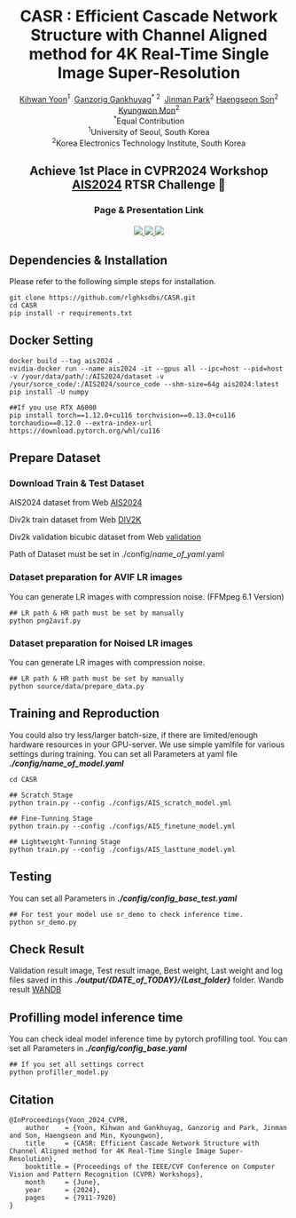 <div align="center">

# CASR : Efficient Cascade Network Structure with Channel Aligned method for 4K Real-Time Single Image Super-Resolution

<div>    
    <a href='https://rlghksdbs.github.io/' target='_blank'>Kihwan Yoon</a><sup>1</sup>&nbsp;
    <a href='https://scholar.google.com/citations?user=PR4pvCMAAAAJ&hl=en' target='_blank'> Ganzorig Gankhuyag</a><sup>* 2</sup>&nbsp;
    <a href='' target='_blank'>Jinman Park</a><sup>2</sup>
    <a href='' target='_blank'>Haengseon Son</a><sup>2</sup>
    <a href='' target='_blank'>Kyungwon Mon</a><sup>2</sup>
</div>
<div>
    <sup>*</sup>Equal Contribution</span>
</div>
<div>
    <sup>1</sup>University of Seoul, South Korea
</div>
<div>
    <sup>2</sup>Korea Electronics Technology Institute, South Korea
</div>

## Achieve 1st Place in CVPR2024 Workshop [AIS2024](https://ai4streaming-workshop.github.io/) RTSR Challenge 🎉
### Page & Presentation Link
<div>
    <h4 align="center">
        <a href="https://rlghksdbs.github.io/casr_page" target='_blank'>
        <img src="https://img.shields.io/badge/🐳-Project%20Page-blue">
        </a>
        <a href="https://openaccess.thecvf.com/content/CVPR2024W/AI4Streaming/papers/Yoon_CASR_Efficient_Cascade_Network_Structure_with_Channel_Aligned_method_for_CVPRW_2024_paper.pdf" target='_blank'>
        <img src="https://img.shields.io/badge/arXiv-Paper-b31b1b.svg">
        </a>
        <a href="https://www.youtube.com/watch?v=BDkenaEL7ao" target='_blank'>
        <img src="https://img.shields.io/badge/Presentation-%23FF0000.svg?logo=YouTube&logoColor=white">
        </a>
    </h4>
</div>
</div>

## Dependencies & Installation

Please refer to the following simple steps for installation.

```
git clone https://github.com/rlghksdbs/CASR.git
cd CASR
pip install -r requirements.txt
```

## Docker Setting
```
docker build --tag ais2024 .
nvidia-docker run --name ais2024 -it --gpus all --ipc=host --pid=host -v /your/data/path/:/AIS2024/dataset -v /your/sorce_code/:/AIS2024/source_code --shm-size=64g ais2024:latest
pip install -U numpy

##If you use RTX A6000
pip install torch==1.12.0+cu116 torchvision==0.13.0+cu116 torchaudio==0.12.0 --extra-index-url https://download.pytorch.org/whl/cu116
```

## Prepare Dataset

### Download Train & Test Dataset
AIS2024 dataset from Web [AIS2024](https://drive.google.com/drive/folders/13V_duk5NtFBkXatJbkML-rNMW4fhzFcK?usp=sharing)

Div2k train dataset from Web [DIV2K](https://drive.google.com/drive/folders/1GKGXR9vwLHc8Lbuaw9SRQOyYqpM578df?usp=drive_link)

Div2k validation bicubic dataset from Web [validation](https://drive.google.com/drive/folders/1_aVOZLJ5jjRxg9sBrUrR-X87jFkdV2eD?usp=drive_link)

Path of Dataset must be set in ./config/*name_of_yaml*.yaml

### Dataset preparation for AVIF LR images
You can generate LR images with compression noise. (FFMpeg 6.1 Version)
```
## LR path & HR path must be set by manually
python png2avif.py 
```

### Dataset preparation for Noised LR images
You can generate LR images with compression noise.
```
## LR path & HR path must be set by manually
python source/data/prepare_data.py 
```

## Training and Reproduction
You could also try less/larger batch-size, if there are limited/enough hardware resources in your GPU-server.
We use simple yamlfile for various settings during training. 
You can set all Parameters at yaml file ***./config/name_of_model.yaml***
```
cd CASR

## Scratch Stage
python train.py --config ./configs/AIS_scratch_model.yml

## Fine-Tunning Stage
python train.py --config ./configs/AIS_finetune_model.yml

## Lightweight-Tunning Stage
python train.py --config ./configs/AIS_lasttune_model.yml
```
## Testing
You can set all Parameters in ***./config/config_base_test.yaml***

```
## For test your model use sr_demo to check inference time.
python sr_demo.py
```

## Check Result
Validation result image, Test result image, Best weight, Last weight and log files saved in this ***./output/{DATE_of_TODAY}/{Last_folder}*** folder.
Wandb result [WANDB](https://wandb.ai/iilab/ECCV_MAI2020_SR)

## Profilling model inference time
You can check ideal model inference time by pytorch profilling tool. You can set all Parameters in ***./config/config_base.yaml***
```
## If you set all settings correct
python profiller_model.py
```

## Citation
```
@InProceedings{Yoon_2024_CVPR,
    author    = {Yoon, Kihwan and Gankhuyag, Ganzorig and Park, Jinman and Son, Haengseon and Min, Kyoungwon},
    title     = {CASR: Efficient Cascade Network Structure with Channel Aligned method for 4K Real-Time Single Image Super-Resolution},
    booktitle = {Proceedings of the IEEE/CVF Conference on Computer Vision and Pattern Recognition (CVPR) Workshops},
    month     = {June},
    year      = {2024},
    pages     = {7911-7920}
}
```
